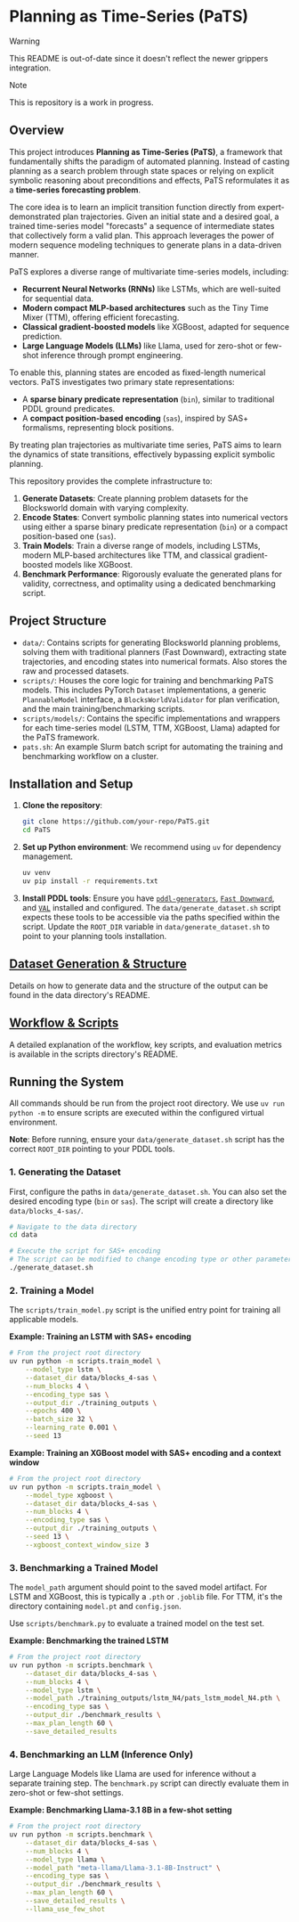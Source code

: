 # Planning as Time-Series (PaTS)

> [!WARNING]
> This README is out-of-date since it doesn't reflect the newer grippers integration.

> [!NOTE]
> This is repository is a work in progress.

## Overview

This project introduces **Planning as Time-Series (PaTS)**, a framework that fundamentally shifts the paradigm of automated planning. Instead of casting planning as a search problem through state spaces or relying on explicit symbolic reasoning about preconditions and effects, PaTS reformulates it as a **time-series forecasting problem**.

The core idea is to learn an implicit transition function directly from expert-demonstrated plan trajectories. Given an initial state and a desired goal, a trained time-series model "forecasts" a sequence of intermediate states that collectively form a valid plan. This approach leverages the power of modern sequence modeling techniques to generate plans in a data-driven manner.

PaTS explores a diverse range of multivariate time-series models, including:

- **Recurrent Neural Networks (RNNs)** like LSTMs, which are well-suited for sequential data.
- **Modern compact MLP-based architectures** such as the Tiny Time Mixer (TTM), offering efficient forecasting.
- **Classical gradient-boosted models** like XGBoost, adapted for sequence prediction.
- **Large Language Models (LLMs)** like Llama, used for zero-shot or few-shot inference through prompt engineering.

To enable this, planning states are encoded as fixed-length numerical vectors. PaTS investigates two primary state representations:

- A **sparse binary predicate representation** (`bin`), similar to traditional PDDL ground predicates.
- A **compact position-based encoding** (`sas`), inspired by SAS+ formalisms, representing block positions.

By treating plan trajectories as multivariate time series, PaTS aims to learn the dynamics of state transitions, effectively bypassing explicit symbolic planning.

This repository provides the complete infrastructure to:

1.  **Generate Datasets**: Create planning problem datasets for the Blocksworld domain with varying complexity.
2.  **Encode States**: Convert symbolic planning states into numerical vectors using either a sparse binary predicate representation (`bin`) or a compact position-based one (`sas`).
3.  **Train Models**: Train a diverse range of models, including LSTMs, modern MLP-based architectures like TTM, and classical gradient-boosted models like XGBoost.
4.  **Benchmark Performance**: Rigorously evaluate the generated plans for validity, correctness, and optimality using a dedicated benchmarking script.

## Project Structure

- `data/`: Contains scripts for generating Blocksworld planning problems, solving them with traditional planners (Fast Downward), extracting state trajectories, and encoding states into numerical formats. Also stores the raw and processed datasets.
- `scripts/`: Houses the core logic for training and benchmarking PaTS models. This includes PyTorch `Dataset` implementations, a generic `PlannableModel` interface, a `BlocksWorldValidator` for plan verification, and the main training/benchmarking scripts.
- `scripts/models/`: Contains the specific implementations and wrappers for each time-series model (LSTM, TTM, XGBoost, Llama) adapted for the PaTS framework.
- `pats.sh`: An example Slurm batch script for automating the training and benchmarking workflow on a cluster.

## Installation and Setup

1.  **Clone the repository**:
    ```bash
    git clone https://github.com/your-repo/PaTS.git
    cd PaTS
    ```
2.  **Set up Python environment**: We recommend using `uv` for dependency management.
    ```bash
    uv venv
    uv pip install -r requirements.txt
    ```
3.  **Install PDDL tools**: Ensure you have [`pddl-generators`](https://github.com/AI-Planning/pddl-generators/tree/main), [`Fast Downward`](https://github.com/aibasel/downward), and [`VAL`](https://github.com/KCL-Planning/VAL) installed and configured. The `data/generate_dataset.sh` script expects these tools to be accessible via the paths specified within the script. Update the `ROOT_DIR` variable in `data/generate_dataset.sh` to point to your planning tools installation.

## [Dataset Generation & Structure](data/README.md)

Details on how to generate data and the structure of the output can be found in the data directory's README.

## [Workflow & Scripts](scripts/README.md)

A detailed explanation of the workflow, key scripts, and evaluation metrics is available in the scripts directory's README.

## Running the System

All commands should be run from the project root directory. We use `uv run python -m` to ensure scripts are executed within the configured virtual environment.

**Note**: Before running, ensure your `data/generate_dataset.sh` script has the correct `ROOT_DIR` pointing to your PDDL tools.

### 1. Generating the Dataset

First, configure the paths in `data/generate_dataset.sh`. You can also set the desired encoding type (`bin` or `sas`). The script will create a directory like `data/blocks_4-sas/`.

```bash
# Navigate to the data directory
cd data

# Execute the script for SAS+ encoding
# The script can be modified to change encoding type or other parameters.
./generate_dataset.sh
```

### 2. Training a Model

The `scripts/train_model.py` script is the unified entry point for training all applicable models.

**Example: Training an LSTM with SAS+ encoding**

```bash
# From the project root directory
uv run python -m scripts.train_model \
    --model_type lstm \
    --dataset_dir data/blocks_4-sas \
    --num_blocks 4 \
    --encoding_type sas \
    --output_dir ./training_outputs \
    --epochs 400 \
    --batch_size 32 \
    --learning_rate 0.001 \
    --seed 13
```

**Example: Training an XGBoost model with SAS+ encoding and a context window**

```bash
# From the project root directory
uv run python -m scripts.train_model \
    --model_type xgboost \
    --dataset_dir data/blocks_4-sas \
    --num_blocks 4 \
    --encoding_type sas \
    --output_dir ./training_outputs \
    --seed 13 \
    --xgboost_context_window_size 3
```

### 3. Benchmarking a Trained Model

The `model_path` argument should point to the saved model artifact. For LSTM and XGBoost, this is typically a `.pth` or `.joblib` file. For TTM, it's the directory containing `model.pt` and `config.json`.

Use `scripts/benchmark.py` to evaluate a trained model on the test set.

**Example: Benchmarking the trained LSTM**

```bash
# From the project root directory
uv run python -m scripts.benchmark \
    --dataset_dir data/blocks_4-sas \
    --num_blocks 4 \
    --model_type lstm \
    --model_path ./training_outputs/lstm_N4/pats_lstm_model_N4.pth \
    --encoding_type sas \
    --output_dir ./benchmark_results \
    --max_plan_length 60 \
    --save_detailed_results
```

### 4. Benchmarking an LLM (Inference Only)

Large Language Models like Llama are used for inference without a separate training step. The `benchmark.py` script can directly evaluate them in zero-shot or few-shot settings.

**Example: Benchmarking Llama-3.1 8B in a few-shot setting**

```bash
# From the project root directory
uv run python -m scripts.benchmark \
    --dataset_dir data/blocks_4-sas \
    --num_blocks 4 \
    --model_type llama \
    --model_path "meta-llama/Llama-3.1-8B-Instruct" \
    --encoding_type sas \
    --output_dir ./benchmark_results \
    --max_plan_length 60 \
    --save_detailed_results \
    --llama_use_few_shot
```
